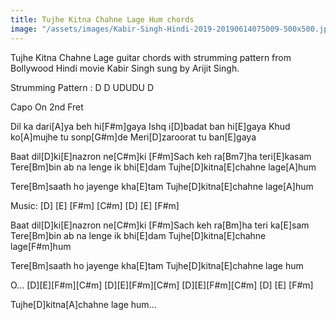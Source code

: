 ```yaml
---
title: Tujhe Kitna Chahne Lage Hum chords
image: "/assets/images/Kabir-Singh-Hindi-2019-20190614075009-500x500.jpg"
---
```


Tujhe Kitna Chahne Lage guitar chords with strumming pattern from Bollywood Hindi movie Kabir Singh sung by Arijit Singh.

Strumming Pattern : D D UDUDU D

Capo On 2nd Fret

Dil ka dari[A]ya beh hi[F#m]gaya
Ishq i[D]badat ban hi[E]gaya
Khud ko[A]mujhe tu sonp[G#m]de
Meri[D]zaroorat tu ban[E]gaya

Baat dil[D]ki[E]nazron ne[C#m]ki
[F#m]Sach keh ra[Bm7]ha teri[E]kasam
Tere[Bm]bin ab na lenge ik bhi[E]dam
Tujhe[D]kitna[E]chahne lage[A]hum

Tere[Bm]saath ho jayenge kha[E]tam
Tujhe[D]kitna[E]chahne lage[A]hum

Music:
[D] [E]
[F#m] [C#m] [D] [E]
[F#m]

Baat dil[D]ki[E]nazron ne[C#m]ki
[F#m]Sach keh ra[Bm]ha teri ka[E]sam
Tere[Bm]bin ab na lenge ik bhi[E]dam
Tujhe[D]kitna[E]chahne lage[F#m]hum

Tere[Bm]saath ho jayenge kha[E]tam
Tujhe[D]kitna[E]chahne lage hum

O...
[D][E][F#m][C#m]
[D][E][F#m][C#m]
[D][E][F#m][C#m]
[D] [E] [F#m]

Tujhe[D]kitna[A]chahne lage hum...